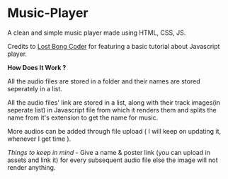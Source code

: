 # Music-Player
A clean and simple music player made using HTML, CSS, JS.

Credits to [Lost Bong Coder](https://youtu.be/DYd5Mfah1Mg?feature=shared) for featuring a basic tutorial about Javascript player.


**How Does It Work ?**

All the audio files are stored in a folder and their names are stored seperately in a list.

All the audio files' link are stored in a list, along with their track images(in seperate list) in Javascript file from which it renders them and splits the name from it's extension to get the name for music.

More audios can be added through file upload ( I will keep on updating it, whenever I get time ). 

*Things to keep in mind* -
Give a name & poster link (you can upload in assets and link it) for every subsequent audio file else the image will not render anything.
